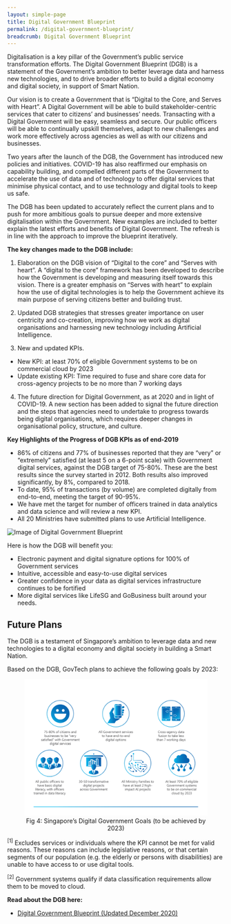 ```yaml
---
layout: simple-page
title: Digital Government Blueprint
permalink: /digital-government-blueprint/
breadcrumb: Digital Government Blueprint
---
```


Digitalisation is a key pillar of the Government’s public service transformation efforts. The Digital Government Blueprint (DGB) is a statement of the Government’s ambition to better leverage data and harness new technologies, and to drive broader efforts to build a digital economy and digital society, in support of Smart Nation.

Our vision is to create a Government that is “Digital to the Core, and Serves with Heart”. A Digital Government will be able to build stakeholder-centric services that cater to citizens’ and businesses’ needs. Transacting with a Digital Government will be easy, seamless and secure. Our public officers will be able to continually upskill themselves, adapt to new challenges and work more effectively across agencies as well as with our citizens and businesses.

Two years after the launch of the DGB, the Government has introduced new policies and initiatives. COVID-19 has also reaffirmed our emphasis on capability building, and compelled different parts of the Government to accelerate the use of data and of technology to offer digital services that minimise physical contact, and to use technology and digital tools to keep us safe.

The DGB has been updated to accurately reflect the current plans and to push for more ambitious goals to pursue deeper and more extensive digitalisation within the Government. New examples are included to better explain the latest efforts and benefits of Digital Government. The refresh is in line with the approach to improve the blueprint iteratively.

**The key changes made to the DGB include:**

1. Elaboration on the DGB vision of “Digital to the core” and “Serves with heart”. A “digital to the core” framework has been developed to describe how the Government is developing and measuring itself towards this vision. There is a greater emphasis on “Serves with heart” to explain how the use of digital technologies is to help the Government achieve its main purpose of serving citizens better and building trust.

2. Updated DGB strategies that stresses greater importance on user centricity and co-creation, improving how we work as digital organisations and harnessing new technology including Artificial Intelligence.

3. New and updated KPIs.

  - New KPI: at least 70% of eligible Government systems to be on commercial cloud by 2023
  - Update existing KPI: Time required to fuse and share core data for cross-agency projects to be no more than 7 working days

4. The future direction for Digital Government, as at 2020 and in light of COVID-19. A new section has been added to signal the future direction and the steps that agencies need to undertake to progress towards being digital organisations, which requires deeper changes in organisational policy, structure, and culture.

**Key Highlights of the Progress of DGB KPIs as of end-2019**

  - 86% of citizens and 77% of businesses reported that they are “very” or “extremely” satisfied (at least 5 on a 6-point scale)    with Government digital services, against the DGB target of 75-80%. These are the best results since the survey started in      2012. Both results also improved significantly, by 8%, compared to 2018.
  - To date, 95% of transactions (by volume) are completed digitally from end-to-end, meeting the target of 90-95%.
  - We have met the target for number of officers trained in data analytics and data science and will review a new KPI.
  - All 20 Ministries have submitted plans to use Artificial Intelligence.  

![Image of Digital Government Blueprint]({{site.baseurl}}/images/digital-transformation/Digital_Government_Aug21.jpeg)

Here is how the DGB will benefit you: 
- Electronic payment and digital signature options for 100% of Government services
- Intuitive, accessible and easy-to-use digital services
- Greater confidence in your data as digital services infrastructure continues to be fortified
- More digital services like LifeSG and GoBusiness built around your needs.

## Future Plans

The DGB is a testament of Singapore’s ambition to leverage data and new technologies to a digital economy and digital society in building a Smart Nation. 

Based on the DGB, GovTech plans to achieve the following goals by 2023:

<figure style="text-align: center">
  <img
    src="/images/digital-transformation/Fig-4-Singapore-digital-government-goals.png" 
    alt="Fig 4: Singapore’s Digital Government Goals (to be achieved by 2023)"
  />
  <figcaption>Fig 4: Singapore’s Digital Government Goals (to be achieved by 2023)</figcaption>
</figure>

<sup>[1]</sup> Excludes services or individuals where the KPI cannot be met for valid reasons. These reasons can include legislative reasons, or that certain segments of our population (e.g. the elderly or persons with disabilities) are unable to have access to or use digital tools. 

<sup>[2]</sup> Government systems qualify if data classification requirements allow them to be moved to cloud.

**Read about the DGB here:**
- [Digital Government Blueprint (Updated December 2020)](/files/media/corporate-publications/dgb-public-document_30dec20.pdf)

